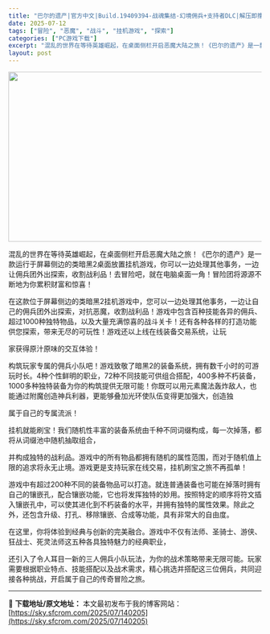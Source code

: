 ```yaml
---
title: "巴尔的遗产|官方中文|Build.19409394-战魂集结-幻境佣兵+支持者DLC|解压即撸|"
date: 2025-07-12
tags: ["冒险", "恶魔", "战斗", "挂机游戏", "探索"]
categories: ["PC游戏下载"]
excerpt: "混乱的世界在等待英雄崛起，在桌面侧栏开启恶魔大陆之旅！《巴尔的遗产》是一款运行于屏幕侧边的类暗黑2桌面放置挂机游戏，你可以一边处理其他事务，一边让佣兵团外出探索，收割战利品！去冒险吧，就在电脑桌面一角！冒险团将源源不断地为你累积财富和惊喜！ 在这款位于屏幕侧边的类暗黑2挂机游戏中，您可以一边处理其他&hellip;"
layout: post
---
```


<img class="aligncenter size-full wp-image-136758" src="https://sky.sfcrom.com/wp-content/uploads/2025/06/202506170930128.webp" alt="" width="600" height="338" />

混乱的世界在等待英雄崛起，在桌面侧栏开启恶魔大陆之旅！《巴尔的遗产》是一款运行于屏幕侧边的类暗黑2桌面放置挂机游戏，你可以一边处理其他事务，一边让佣兵团外出探索，收割战利品！去冒险吧，就在电脑桌面一角！冒险团将源源不断地为你累积财富和惊喜！

在这款位于屏幕侧边的类暗黑2挂机游戏中，您可以一边处理其他事务，一边让自己的佣兵团外出探索，对抗恶魔，收割战利品！游戏中包含百种技能各异的佣兵、超过1000种独特物品，以及大量充满惊喜的战斗关卡！还有各种各样的打造功能供您探索，带来无尽的可玩性！游戏还以上线在线装备交易系统，让玩

家获得原汁原味的交互体验！

构筑玩家专属的佣兵小队吧！游戏致敬了暗黑2的装备系统，拥有数千小时的可游玩时长。4种个性鲜明的职业，72种不同技能可供组合搭配，400多种不朽装备，1000多种独特装备为你的构筑提供无限可能！你既可以用元素魔法轰炸敌人，也能通过附魔创造神兵利器，更能够叠加光环使队伍变得更加强大，创造独

属于自己的专属流派！

挂机就能刷宝！我们随机性丰富的装备系统由千种不同词缀构成，每一次掉落，都将从词缀池中随机抽取组合，

并构成独特的战利品。游戏中的所有物品都拥有随机的属性范围，而对于随机值上限的追求将永无止境。游戏更是支持玩家在线交易，挂机刷宝之旅不再孤单！

游戏中有超过200种不同的装备物品可以打造。就连普通装备也可能在掉落时拥有自己的镶嵌孔，配合镶嵌功能，它也将发挥独特的妙用。按照特定的顺序将符文插入镶嵌孔中，可以使其进化到不朽装备的水平，并拥有独特的属性效果。除此之外，还包含升级、打孔、移除镶嵌、合成等功能，具有非常大的自由度。

在这里，你将体验到经典与创新的完美融合。游戏中不仅有法师、圣骑士、游侠、狂战士、死灵法师这五种各具独特魅力的经典职业，

还引入了令人耳目一新的三人佣兵小队玩法，为你的战术策略带来无限可能。玩家需要根据职业特点、技能搭配以及战术需求，精心挑选并搭配这三位佣兵，共同迎接各种挑战，开启属于自己的传奇冒险之旅。

---
📖 **下载地址/原文地址：** 本文最初发布于我的博客网站：[https://sky.sfcrom.com/2025/07/140205](https://sky.sfcrom.com/2025/07/140205)
